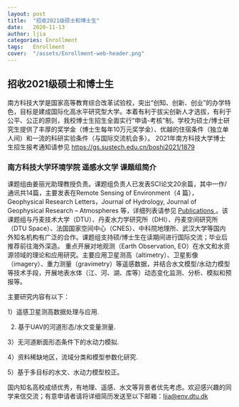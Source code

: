 ```yaml
---
layout: post
title:  "招收2021级硕士和博士生"
date:   2020-11-13
author: ljia
categories: Enrollment
tags:	Enrollment
cover:  "/assets/Enrollment-web-header.png"
---
```


## 招收2021级硕士和博士生

南方科技大学是国家高等教育综合改革试验校，突出“创知、创新、创业”的办学特色，目标是建成国际化高水平研究型大学。本着有利于拔尖创新人才选拔，有利于公平、公正的原则，我校博士生招生全面实行“申请-考核”制。学校为硕士/博士研究生提供了丰厚的奖学金（博士生每年10万元奖学金）、优越的住宿条件（独立单人间）和一流的科研实验条件（与国际交流机会多）。
2021年南方科技大学博士生招生报考通知请参见 <a href="https://gs.sustech.edu.cn/boshi2021/1879">https://gs.sustech.edu.cn/boshi2021/1879</a>

### 南方科技大学环境学院 遥感水文学 课题组简介
课题组由姜丽光助理教授负责。课题组负责人已发表SCI论文20余篇，其中一作/通讯共14篇，主要发表在Remote Sensing of Environment（4 篇），Geophysical Research Letters，Journal of Hydrology, Journal of Geophysical Research – Atmospheres 等，详细列表请参见 <a href="https://rshydro.org/publications/">Publications </a>。该课题组与丹麦技术大学（DTU）、丹麦水力学研究所（DHI）、丹麦空间研究所（DTU Space）、法国国家空间中心（CNES）、中科院地理所、武汉大学等国内外知名机构有广泛的合作。课题组支持硕/博士生在读期间进行国际交流；毕业后推荐前往海外深造。
重点开展对地观测（Earth Observation, EO）在水文和水资源领域的理论和应用研究。主要应用卫星测高（altimetry）、卫星影像（imagery）、重力测量（gravimetry）等遥感数据，并结合水文模型/水动力模型等技术手段，开展地表水体（江、河、湖、库等）动态变化监测、分析、模拟和预报等。

主要研究内容有以下：

1）遥感卫星测高数据处理与应用.

2) 基于UAV的河道形态/水文变量测量.

3）无河道断面形态条件下的水动力模拟.

4）资料稀缺地区，流域分类和模型参数化研究.

5）基于多目标的水文、水动力模型校正。


国内知名高校成绩优秀，有地理、遥感、水文等背景者优先考虑。欢迎感兴趣的同学来信交流；有意申请者请将详细简历发送至以下邮箱：<ljia@env.dtu.dk>


[jekyll]:      http://jekyllrb.com
[jekyll-gh]:   https://github.com/jekyll/jekyll
[jekyll-help]: https://github.com/jekyll/jekyll-help
[highlight]:   https://highlightjs.org/
[lightbox]:    http://lokeshdhakar.com/projects/lightbox2/
[jekyll-archive]: https://github.com/jekyll/jekyll-archives
[liquid]: https://github.com/Shopify/liquid/wiki/Liquid-for-Designers

<script>
window.tooltips = window.tooltips || []
window.tooltips.push(['#someId', { content: "This is the text of the tooltip!" }])
window.tooltips.push(['#someOtherId', { content: "{% include tooltips/example.html %}", placement: "right" }])
</script>
